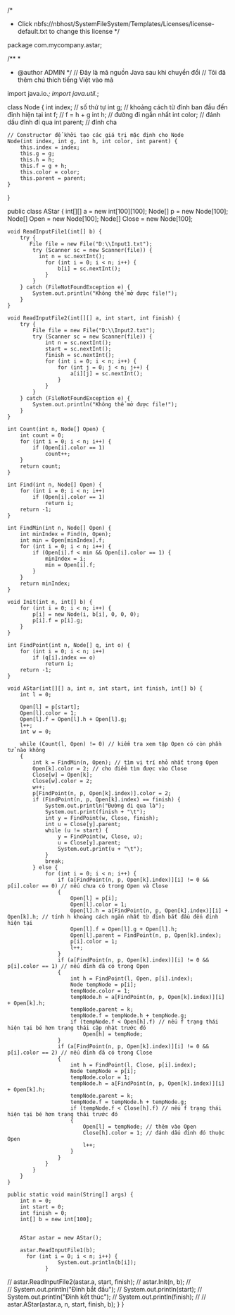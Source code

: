 /*
 * Click nbfs://nbhost/SystemFileSystem/Templates/Licenses/license-default.txt to change this license
 */

package com.mycompany.astar;

/**
 *
 * @author ADMIN
 */
// Đây là mã nguồn Java sau khi chuyển đổi
// Tôi đã thêm chú thích tiếng Việt vào mã

import java.io.*;
import java.util.*;

class Node {
    int index;  // số thứ tự
    int g;      // khoảng cách từ đỉnh ban đầu đến đỉnh hiện tại
    int f;      // f = h + g
    int h;      // đường đi ngắn nhất
    int color;  // đánh dấu đỉnh đi qua
    int parent; // đỉnh cha

    // Constructor để khởi tạo các giá trị mặc định cho Node
    Node(int index, int g, int h, int color, int parent) {
        this.index = index;
        this.g = g;
        this.h = h;
        this.f = g + h;
        this.color = color;
        this.parent = parent;
    }
}

public class AStar {
    int[][] a = new int[100][100];
    Node[] p = new Node[100];
    Node[] Open = new Node[100];
    Node[] Close = new Node[100];
    
    void ReadInputFile1(int[] b) {
        try {
           File file = new File("D:\\Input1.txt");
            try (Scanner sc = new Scanner(file)) {
              int n = sc.nextInt();
                for (int i = 0; i < n; i++) {
                    b[i] = sc.nextInt();
                }
            }
        } catch (FileNotFoundException e) {
            System.out.println("Không thể mở được file!");
        }
    }

    void ReadInputFile2(int[][] a, int start, int finish) {
        try {
            File file = new File("D:\\Input2.txt");
            try (Scanner sc = new Scanner(file)) {
                int n = sc.nextInt();
                start = sc.nextInt();
                finish = sc.nextInt();
                for (int i = 0; i < n; i++) {
                    for (int j = 0; j < n; j++) {
                        a[i][j] = sc.nextInt();
                    }
                }
            }
        } catch (FileNotFoundException e) {
            System.out.println("Không thể mở được file!");
        }
    }
    
    int Count(int n, Node[] Open) {
        int count = 0;
        for (int i = 0; i < n; i++) {
            if (Open[i].color == 1)
                count++;
        }
        return count;
    }

    int Find(int n, Node[] Open) {
        for (int i = 0; i < n; i++)
            if (Open[i].color == 1)
                return i;
        return -1;
    }

    int FindMin(int n, Node[] Open) {
        int minIndex = Find(n, Open);
        int min = Open[minIndex].f;
        for (int i = 0; i < n; i++) {
            if (Open[i].f < min && Open[i].color == 1) {
                minIndex = i;
                min = Open[i].f;
            }
        }
        return minIndex;
    }

    void Init(int n, int[] b) {
        for (int i = 0; i < n; i++) {
            p[i] = new Node(i, b[i], 0, 0, 0);
            p[i].f = p[i].g;
        }
    }

    int FindPoint(int n, Node[] q, int o) {
        for (int i = 0; i < n; i++)
            if (q[i].index == o)
                return i;
        return -1;
    }

    void AStar(int[][] a, int n, int start, int finish, int[] b) {
        int l = 0;
        
        Open[l] = p[start];
        Open[l].color = 1;
        Open[l].f = Open[l].h + Open[l].g;
        l++;
        int w = 0;

        while (Count(l, Open) != 0) // kiểm tra xem tập Open có còn phần tử nào không
        {
            int k = FindMin(n, Open); // tìm vị trí nhỏ nhất trong Open
            Open[k].color = 2; // cho điểm tìm được vào Close
            Close[w] = Open[k];
            Close[w].color = 2;
            w++;
            p[FindPoint(n, p, Open[k].index)].color = 2;
            if (FindPoint(n, p, Open[k].index) == finish) {
                System.out.println("Đường đi qua là");
                System.out.print(finish + "\t");
                int y = FindPoint(w, Close, finish);
                int u = Close[y].parent;
                while (u != start) {
                    y = FindPoint(w, Close, u);
                    u = Close[y].parent;
                    System.out.print(u + "\t");
                }
                break;
            } else {
                for (int i = 0; i < n; i++) {
                    if (a[FindPoint(n, p, Open[k].index)][i] != 0 && p[i].color == 0) // nếu chưa có trong Open và Close
                    {
                        Open[l] = p[i];
                        Open[l].color = 1;
                        Open[l].h = a[FindPoint(n, p, Open[k].index)][i] + Open[k].h; // tính h khoảng cách ngắn nhất từ đỉnh bắt đầu đến đỉnh hiện tại 
                        Open[l].f = Open[l].g + Open[l].h;
                        Open[l].parent = FindPoint(n, p, Open[k].index);
                        p[i].color = 1;
                        l++;
                    }
                    if (a[FindPoint(n, p, Open[k].index)][i] != 0 && p[i].color == 1) // nếu đỉnh đã có trong Open
                    {
                        int h = FindPoint(l, Open, p[i].index);
                        Node tempNode = p[i];
                        tempNode.color = 1;
                        tempNode.h = a[FindPoint(n, p, Open[k].index)][i] + Open[k].h;
                        tempNode.parent = k;
                        tempNode.f = tempNode.h + tempNode.g;
                        if (tempNode.f < Open[h].f) // nếu f trạng thái hiện tại bé hơn trạng thái cập nhật trước đó
                            Open[h] = tempNode;
                    }
                    if (a[FindPoint(n, p, Open[k].index)][i] != 0 && p[i].color == 2) // nếu đỉnh đã có trong Close
                    {
                        int h = FindPoint(l, Close, p[i].index);
                        Node tempNode = p[i];
                        tempNode.color = 1;
                        tempNode.h = a[FindPoint(n, p, Open[k].index)][i] + Open[k].h;
                        tempNode.parent = k;
                        tempNode.f = tempNode.h + tempNode.g;
                        if (tempNode.f < Close[h].f) // nếu f trạng thái hiện tại bé hơn trạng thái trước đó
                        {
                            Open[l] = tempNode; // thêm vào Open
                            Close[h].color = 1; // đánh dấu đỉnh đó thuộc Open
                            l++;
                        }
                    }
                }
            }
        }
    }

    public static void main(String[] args) {
        int n = 0;
        int start = 0;
        int finish = 0;
        int[] b = new int[100];
        

        AStar astar = new AStar();
        
        astar.ReadInputFile1(b);
          for (int i = 0; i < n; i++) {
                    System.out.println(b[i]);
                }
//        astar.ReadInputFile2(astar.a, start, finish);
//        astar.Init(n, b);
//        
//        System.out.println("Đỉnh bắt đầu");
//        System.out.println(start);
//        System.out.println("Đỉnh kết thúc");
//        System.out.println(finish);
//
//        astar.AStar(astar.a, n, start, finish, b);
    }
}


